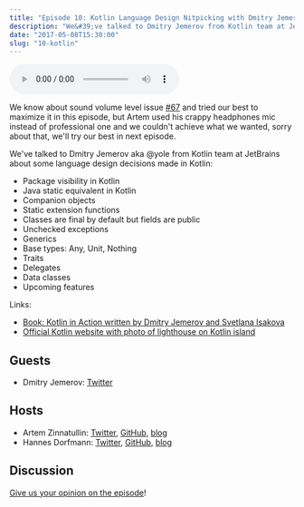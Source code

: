 ```yaml
---
title: "Episode 10: Kotlin Language Design Nitpicking with Dmitry Jemerov from JetBrains"
description: "We&#39;ve talked to Dmitry Jemerov from Kotlin team at JetBrains about some language design decisions made in Kotlin"
date: "2017-05-08T15:30:00"
slug: "10-kotlin"
---
```


<audio controls>
  <source src="https://artemzin.com/static/thecontext/episodes/The.Context.episode.10.mp3" type="audio/mpeg">
</audio>

We know about sound volume level issue [#67](https://github.com/artem-zinnatullin/TheContext-Podcast/issues/67) and tried our best to maximize it in this episode, but Artem used his crappy headphones mic instead of professional one and we couldn't achieve what we wanted, sorry about that, we'll try our best in next episode.

We've talked to Dmitry Jemerov aka @yole from Kotlin team at JetBrains about some language design decisions made in Kotlin:

 - Package visibility in Kotlin
 - Java static equivalent in Kotlin
 - Companion objects
 - Static extension functions
 - Classes are final by default but fields are public
 - Unchecked exceptions
 - Generics
 - Base types: Any, Unit, Nothing
 - Traits
 - Delegates
 - Data classes
 - Upcoming features

Links:

 - [Book: Kotlin in Action written by Dmitry Jemerov and Svetlana Isakova](https://www.manning.com/books/kotlin-in-action)
 - [Official Kotlin website with photo of lighthouse on Kotlin island](http://kotlinlang.org/)


## Guests

* Dmitry Jemerov: [Twitter](https://twitter.com/intelliyole)

## Hosts

* Artem Zinnatullin: [Twitter](https://twitter.com/artem_zin), [GitHub](https://github.com/artem-zinnatullin), [blog](https://artemzin.com)
* Hannes Dorfmann: [Twitter](https://twitter.com/sockeqwe), [GitHub](https://github.com/sockeqwe), [blog](http://hannesdorfmann.com)

## Discussion

[Give us your opinion on the episode](https://github.com/artem-zinnatullin/TheContext-Podcast/issues/68)!
